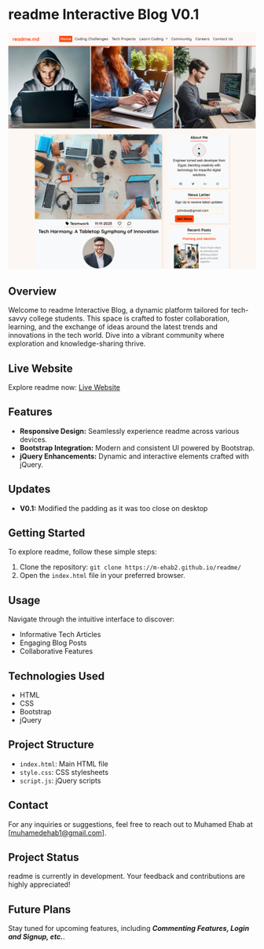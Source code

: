 # readme Interactive Blog V0.1

![Website Screenshot](./readme.png)

## Overview

Welcome to readme Interactive Blog, a dynamic platform tailored for tech-savvy college students. This space is crafted to foster collaboration, learning, and the exchange of ideas around the latest trends and innovations in the tech world. Dive into a vibrant community where exploration and knowledge-sharing thrive.

## Live Website

Explore readme now: [Live Website](https://m-ehab2.github.io/readme/)

## Features

-   **Responsive Design:** Seamlessly experience readme across various devices.
-   **Bootstrap Integration:** Modern and consistent UI powered by Bootstrap.
-   **jQuery Enhancements:** Dynamic and interactive elements crafted with jQuery.

## Updates

-   **V0.1:** Modified the padding as it was too close on desktop

## Getting Started

To explore readme, follow these simple steps:

1. Clone the repository: `git clone https://m-ehab2.github.io/readme/`
2. Open the `index.html` file in your preferred browser.

## Usage

Navigate through the intuitive interface to discover:

-   Informative Tech Articles
-   Engaging Blog Posts
-   Collaborative Features

## Technologies Used

-   HTML
-   CSS
-   Bootstrap
-   jQuery

## Project Structure

-   `index.html`: Main HTML file
-   `style.css`: CSS stylesheets
-   `script.js`: jQuery scripts

## Contact

For any inquiries or suggestions, feel free to reach out to Muhamed Ehab at [muhamedehab1@gmail.com].

## Project Status

readme is currently in development. Your feedback and contributions are highly appreciated!

## Future Plans

Stay tuned for upcoming features, including **_Commenting Features, Login and Signup, etc._**.
